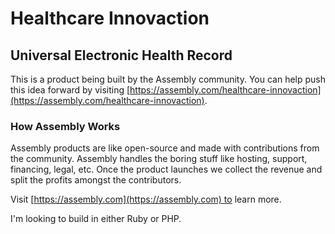 # Healthcare Innovaction 

## Universal Electronic Health Record 

This is a product being built by the Assembly community. You can help push this idea forward by visiting [https://assembly.com/healthcare-innovaction](https://assembly.com/healthcare-innovaction).

### How Assembly Works

Assembly products are like open-source and made with contributions from the community. Assembly handles the boring stuff like hosting, support, financing, legal, etc. Once the product launches we collect the revenue and split the profits amongst the contributors.

Visit [https://assembly.com](https://assembly.com) to learn more.

I'm looking to build in either Ruby or PHP.
